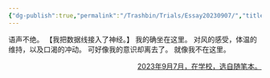 ```yaml
---
{"dg-publish":true,"permalink":"/Trashbin/Trials/Essay20230907/","title":"230907","created":"","updated":""}
---
```


语声不绝。
【我把数据线接入了神经。】
我的确坐在这里。
对风的感受，体温的维持，以及口渴的冲动。
可好像我的意识却离去了。
就像我不在这里。

<p align="right"><u>2023年9月7月，在学校，选自随笔本。</u></p>